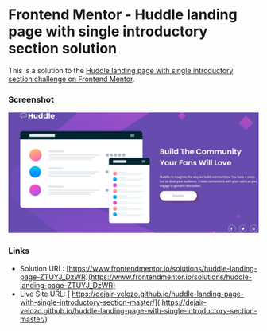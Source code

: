 # Frontend Mentor - Huddle landing page with single introductory section solution

This is a solution to the [Huddle landing page with single introductory section challenge on Frontend Mentor](https://www.frontendmentor.io/challenges/huddle-landing-page-with-a-single-introductory-section-B_2Wvxgi0).  


### Screenshot

![](/images/screenshot.JPG)


### Links

- Solution URL: [https://www.frontendmentor.io/solutions/huddle-landing-page-ZTUYJ_DzWR](https://www.frontendmentor.io/solutions/huddle-landing-page-ZTUYJ_DzWR)
- Live Site URL: [ https://dejair-velozo.github.io/huddle-landing-page-with-single-introductory-section-master/]( https://dejair-velozo.github.io/huddle-landing-page-with-single-introductory-section-master/)


